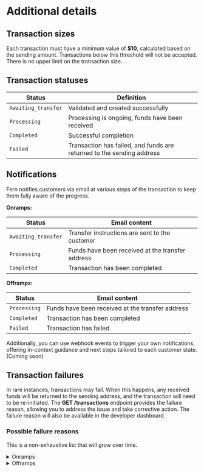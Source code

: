 # Additional details

## Transaction sizes

Each transaction must have a minimum value of **$10**, calculated based on the sending amount. Transactions below this threshold will not be accepted. There is no upper limit on the transaction size.

## Transaction statuses

| Status              | Definition                                                            |
| ------------------- | --------------------------------------------------------------------- |
| `Awaiting_transfer` | Validated and created successfully                                    |
| `Processing`        | Processing is ongoing, funds have been received                       |
| `Completed`         | Successful completion                                                 |
| `Failed`            | Transaction has failed, and funds are returned to the sending address |

## Notifications

Fern notifies customers via email at various steps of the transaction to keep them fully aware of the progress.

**Onramps:**&#x20;

| Status              | Email content                                    |
| ------------------- | ------------------------------------------------ |
| `Awaiting_transfer` | Transfer instructions are sent to the customer   |
| `Processing`        | Funds have been received at the transfer address |
| `Completed`         | Transaction has been completed                   |

**Offramps:**

| Status       | Email content                                    |
| ------------ | ------------------------------------------------ |
| `Processing` | Funds have been received at the transfer address |
| `Completed`  | Transaction has been completed                   |
| `Failed`     | Transaction has failed                           |

Additionally, you can use webhook events to trigger your own notifications, offering in-context guidance and next steps tailored to each customer state. (Coming soon)

## Transaction failures

In rare instances, transactions may fail. When this happens, any received funds will be returned to the sending address, and the transaction will need to be re-initiated. The **GET /transactions** endpoint provides the failure reason, allowing you to address the issue and take corrective action. The failure reason will also be available in the developer dashboard.&#x20;

### Possible failure reasons

This is a non-exhaustive list that will grow over time.&#x20;

<details>

<summary>Onramps</summary>

* **Funds source mismatch**: Incoming funds were sent from a bank account other than the one specified in the quote.
* **Name mismatch**: Funds were sent from a bank account with a name that does not match the customer’s name (only first-party onramps are supported).

</details>

<details>

<summary>Offramps</summary>

* **Price impact/slippage**: At the time of execution, the receiving amount was less than the minimum guaranteed amount due to slippage or price impact.
* **Invalid destination bank account**: The specified destination bank account is not valid.
* **Returned funds**: The destination bank account returned the funds.

</details>





